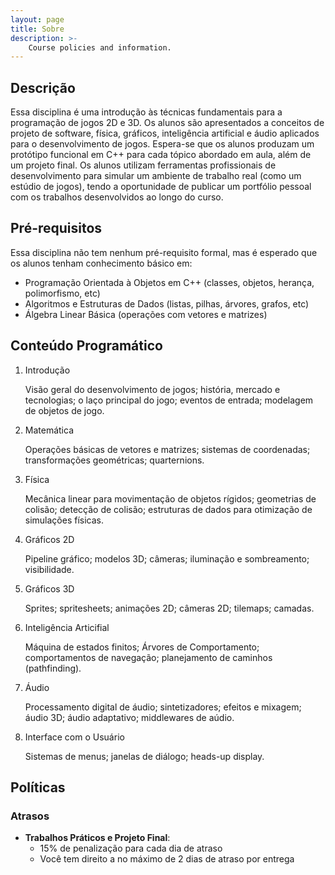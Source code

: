 ```yaml
---
layout: page
title: Sobre
description: >-
    Course policies and information.
---
```


## Descrição

Essa disciplina é uma introdução às técnicas fundamentais para a programação de jogos 2D e 3D. Os alunos são apresentados a conceitos de projeto de software, física, gráficos, inteligência artificial e áudio aplicados para o desenvolvimento de jogos. Espera-se que os alunos produzam um protótipo funcional em C++ para cada tópico abordado em aula, além de um projeto final. Os alunos utilizam ferramentas profissionais de desenvolvimento para simular um ambiente de trabalho real (como um estúdio de jogos), tendo a oportunidade de publicar um portfólio pessoal com os trabalhos desenvolvidos ao longo do curso.

## Pré-requisitos

Essa disciplina não tem nenhum pré-requisito formal, mas é esperado que os alunos tenham conhecimento básico em:

- Programação Orientada à Objetos em C++ (classes, objetos, herança, polimorfismo, etc)
- Algoritmos e Estruturas de Dados (listas, pilhas, árvores, grafos, etc)
- Álgebra Linear Básica (operações com vetores e matrizes) 

## Conteúdo Programático

1. Introdução 

    Visão geral do desenvolvimento de jogos; história, mercado e tecnologias; o laço principal do jogo; eventos de entrada; modelagem de objetos de jogo.

2. Matemática

    Operações básicas de vetores e matrizes; sistemas de coordenadas; transformações geométricas; quarternions.

3. ⁠Física

    Mecânica linear para movimentação de objetos rígidos; geometrias de colisão; detecção de colisão; estruturas de dados para otimização de simulações físicas.

4. Gráficos 2D

    Pipeline gráfico; modelos 3D; câmeras; iluminação e sombreamento; visibilidade.

5. Gráficos 3D

    Sprites; spritesheets; animações 2D; câmeras 2D; tilemaps; camadas.

6. ⁠Inteligência Articifial

    Máquina de estados finitos; Árvores de Comportamento; comportamentos de navegação; planejamento de caminhos (pathfinding).

7. Áudio

    Processamento digital de áudio; sintetizadores; efeitos e mixagem; áudio 3D; áudio adaptativo; middlewares de aúdio.

8. Interface com o Usuário

    Sistemas de menus; janelas de diálogo; heads-up display.

## Políticas 

### Atrasos

- **Trabalhos Práticos e Projeto Final**:
    - 15% de penalização para cada dia de atraso
    - Você tem direito a no máximo de 2 dias de atraso por entrega